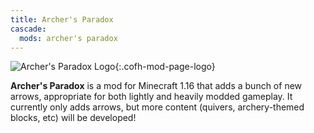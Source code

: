 ```yaml
---
title: Archer's Paradox
cascade:
  mods: archer's paradox
---
```


![Archer's Paradox Logo](/images/logos/1.16/archer-s-paradox.png){:.cofh-mod-page-logo}

**Archer's Paradox** is a mod for Minecraft 1.16 that adds a bunch of new arrows,
appropriate for both lightly and heavily modded gameplay. It currently only adds
arrows, but more content (quivers, archery-themed blocks, etc) will be developed!
